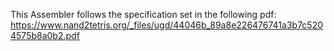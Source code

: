 This Assembler follows the specification set in the following pdf: https://www.nand2tetris.org/_files/ugd/44046b_89a8e226476741a3b7c5204575b8a0b2.pdf